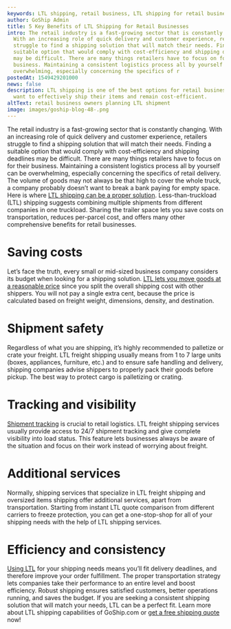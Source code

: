 ```yaml
---
keywords: LTL shipping, retail business, LTL shipping for retail business
author: GoShip Admin
title: 5 Key Benefits of LTL Shipping for Retail Businesses
intro: The retail industry is a fast-growing sector that is constantly changing.
  With an increasing role of quick delivery and customer experience, retailers
  struggle to find a shipping solution that will match their needs. Finding a
  suitable option that would comply with cost-efficiency and shipping deadlines
  may be difficult. There are many things retailers have to focus on for their
  business. Maintaining a consistent logistics process all by yourself can be
  overwhelming, especially concerning the specifics of r
postedAt: 1549429201000
news: false
description: LTL shipping is one of the best options for retail businesses who
  want to effectively ship their items and remain cost-efficient.
altText: retail business owners planning LTL shipment
image: images/goship-blog-48-.png
---
```

The retail industry is a fast-growing sector that is constantly changing. With an increasing role of quick delivery and customer experience, retailers struggle to find a shipping solution that will match their needs. Finding a suitable option that would comply with cost-efficiency and shipping deadlines may be difficult. There are many things retailers have to focus on for their business. Maintaining a consistent logistics process all by yourself can be overwhelming, especially concerning the specifics of retail delivery. The volume of goods may not always be that high to cover the whole truck, a company probably doesn’t want to break a bank paying for empty space. Here is where [LTL shipping can be a proper solution](https://www.goship.com/shipping-services/small-business-shipping). Less-than-truckload (LTL) shipping suggests combining multiple shipments from different companies in one truckload. Sharing the trailer space lets you save costs on transportation, reduces per-parcel cost, and offers many other comprehensive benefits for retail businesses.

# Saving costs

Let’s face the truth, every small or mid-sized business company considers its budget when looking for a shipping solution. [LTL lets you move goods at a reasonable price](https://www.goship.com/shipping-services/ltl-freight-shipping/) since you split the overall shipping cost with other shippers. You will not pay a single extra cent, because the price is calculated based on freight weight, dimensions, density, and destination.

# Shipment safety

Regardless of what you are shipping, it’s highly recommended to palletize or crate your freight. LTL freight shipping usually means from 1 to 7 large units (boxes, appliances, furniture, etc.) and to ensure safe handling and delivery, shipping companies advise shippers to properly pack their goods before pickup. The best way to protect cargo is palletizing or crating.

# Tracking and visibility

[Shipment tracking](https://www.goship.com/blog/3-benefits-of-shipment-tracking/) is crucial to retail logistics. LTL freight shipping services usually provide access to 24/7 shipment tracking and give complete visibility into load status. This feature lets businesses always be aware of the situation and focus on their work instead of worrying about freight.

# Additional services

Normally, shipping services that specialize in LTL freight shipping and oversized items shipping offer additional services, apart from transportation. Starting from instant LTL quote comparison from different carriers to freeze protection, you can get a one-stop-shop for all of your shipping needs with the help of LTL shipping services.

# Efficiency and consistency

[Using LTL](https://www.goship.com/posts/how-to-make-ltl-shipping-easy) for your shipping needs means you’ll fit delivery deadlines, and therefore improve your order fulfillment. The proper transportation strategy lets companies take their performance to an entire level and boost efficiency. Robust shipping ensures satisfied customers, better operations running, and saves the budget. If you are seeking a consistent shipping solution that will match your needs, LTL can be a perfect fit. Learn more about LTL shipping capabilities of GoShip.com or [get a free shipping quote](https://www.goship.com/) now!